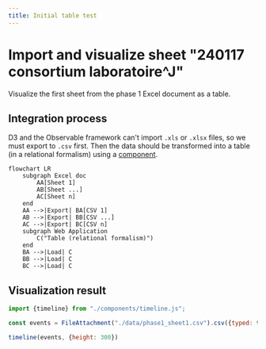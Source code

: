 ```yaml
---
title: Initial table test
---
```


# Import and visualize sheet "240117 consortium laboratoire^J"

Visualize the first sheet from the phase 1 Excel document as a table.

## Integration process

D3 and the Observable framework can't import `.xls` or `.xlsx` files, so we must export to `.csv` first.
Then the data should be transformed into a table (in a relational formalism) using a [component](./components/initial-component-test.js).

```mermaid
flowchart LR
    subgraph Excel doc
        AA[Sheet 1]
        AB[Sheet ...]
        AC[Sheet n]
    end
    AA -->|Export| BA[CSV 1]
    AB -->|Export| BB[CSV ...]
    AC -->|Export| BC[CSV n]
    subgraph Web Application
        C("Table (relational formalism)")
    end
    BA -->|Load| C
    BB -->|Load| C
    BC -->|Load| C
```

## Visualization result

```js
import {timeline} from "./components/timeline.js";
```

```js
const events = FileAttachment("./data/phase1_sheet1.csv").csv({typed: true});
```

```js
timeline(events, {height: 300})
```
